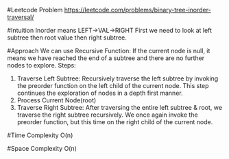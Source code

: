 #Leetcode Problem
https://leetcode.com/problems/binary-tree-inorder-traversal/

#Intuition
Inorder means LEFT->VAL->RIGHT
First we need to look at left subtree then root value then right subtree.

#Approach
We can use Recursive Function:
If the current node is null, it means we have reached the end of a subtree and there are no further nodes to explore.
Steps:

1. Traverse Left Subtree: Recursively traverse the left subtree by invoking the preorder function on the left child of the current node. This step continues the exploration of nodes in a depth first manner.
2. Process Current Node(root)
3. Traverse Right Subtree: After traversing the entire left subtree & root, we traverse the right subtree recursively. We once again invoke the preorder function, but this time on the right child of the current node.

#Time Complexity
O(n)

#Space Complexity 
O(n)